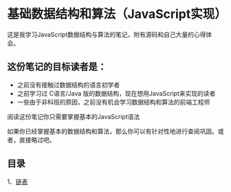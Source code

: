 # 基础数据结构和算法（JavaScript实现）
这是我学习JavaScript数据结构与算法的笔记，附有源码和自己大量的心得体会。

## 这份笔记的目标读者是：
- 之前没有接触过数据结构的语言初学者
- 之前学习过 C语言/Java 版的数据结构，现在想用JavaScript来实现的读者
- 一些由于非科班的原因，之前没有机会学习数据结构和算法的前端工程师

阅读这份笔记你只需要掌握基本的JavaScript语法

如果你已经掌握基本的数据结构和算法，那么你可以有针对性地进行查阅巩固。或者，直接略过吧。

## 目录
1、[链表]()

